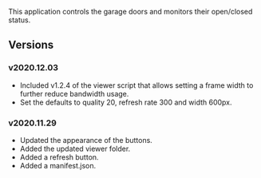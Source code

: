 This application controls the garage doors and monitors their open/closed status.

## Versions
### v2020.12.03 
* Included v1.2.4 of the viewer script that allows setting a frame width to further reduce bandwidth usage.
* Set the defaults to quality 20, refresh rate 300 and width 600px.

### v2020.11.29
* Updated the appearance of the buttons.
* Added the updated viewer folder.
* Added a refresh button.
* Added a manifest.json.
